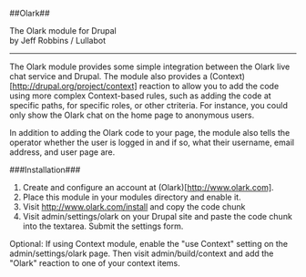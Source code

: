 ##Olark##

The Olark module for Drupal  
by Jeff Robbins / Lullabot  
- - - - -

The Olark module provides some simple integration between the Olark live chat service and Drupal. The module also provides a (Context)[http://drupal.org/project/context] reaction to allow you to add the code using more complex Context-based rules, such as adding the code at specific paths, for specific roles, or other ctriteria. For instance, you could only show the Olark chat on the home page to anonymous users.

In addition to adding the Olark code to your page, the module also tells the operator whether the user is logged in and if so, what their username, email address, and user page are.

###Installation###

1. Create and configure an account at (Olark)[http://www.olark.com].
2. Place this module in your modules directory and enable it.
3. Visit http://www.olark.com/install and copy the code chunk
4. Visit admin/settings/olark on your Drupal site and paste the code chunk into the textarea. Submit the settings form.

Optional: If using Context module, enable the "use Context" setting on the admin/settings/olark page. Then visit admin/build/context and add the "Olark" reaction to one of your context items.